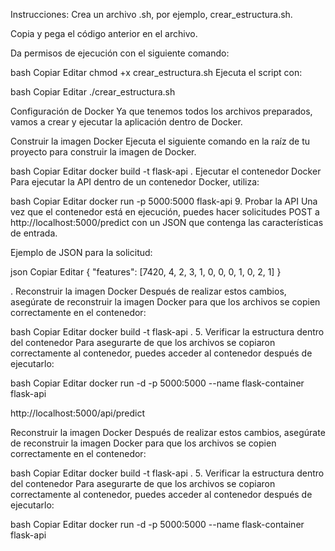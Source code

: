 Instrucciones:
Crea un archivo .sh, por ejemplo, crear_estructura.sh.

Copia y pega el código anterior en el archivo.

Da permisos de ejecución con el siguiente comando:

bash
Copiar
Editar
chmod +x crear_estructura.sh
Ejecuta el script con:

bash
Copiar
Editar
./crear_estructura.sh


 Configuración de Docker
Ya que tenemos todos los archivos preparados, vamos a crear y ejecutar la aplicación dentro de Docker.

Construir la imagen Docker
Ejecuta el siguiente comando en la raíz de tu proyecto para construir la imagen de Docker.

bash
Copiar
Editar
docker build -t flask-api .
Ejecutar el contenedor Docker
Para ejecutar la API dentro de un contenedor Docker, utiliza:

bash
Copiar
Editar
docker run -p 5000:5000 flask-api
9. Probar la API
Una vez que el contenedor está en ejecución, puedes hacer solicitudes POST a http://localhost:5000/predict con un JSON que contenga las características de entrada.

Ejemplo de JSON para la solicitud:

json
Copiar
Editar
{
  "features": [7420, 4, 2, 3, 1, 0, 0, 0, 1, 0, 2, 1]
}


. Reconstruir la imagen Docker
Después de realizar estos cambios, asegúrate de reconstruir la imagen Docker para que los archivos se copien correctamente en el contenedor:

bash
Copiar
Editar
docker build -t flask-api .
5. Verificar la estructura dentro del contenedor
Para asegurarte de que los archivos se copiaron correctamente al contenedor, puedes acceder al contenedor después de ejecutarlo:

bash
Copiar
Editar
docker run -d -p 5000:5000 --name flask-container flask-api


http://localhost:5000/api/predict


 Reconstruir la imagen Docker
Después de realizar estos cambios, asegúrate de reconstruir la imagen Docker para que los archivos se copien correctamente en el contenedor:

bash
Copiar
Editar
docker build -t flask-api .
5. Verificar la estructura dentro del contenedor
Para asegurarte de que los archivos se copiaron correctamente al contenedor, puedes acceder al contenedor después de ejecutarlo:

bash
Copiar
Editar
docker run -d -p 5000:5000 --name flask-container flask-api